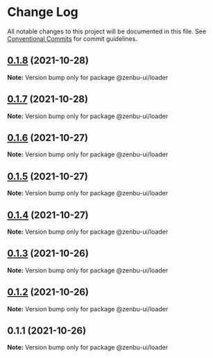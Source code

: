# Change Log

All notable changes to this project will be documented in this file.
See [Conventional Commits](https://conventionalcommits.org) for commit guidelines.

## [0.1.8](https://github.com/KodepandaID/zenbu-ui/compare/@zenbu-ui/loader@0.1.7...@zenbu-ui/loader@0.1.8) (2021-10-28)

**Note:** Version bump only for package @zenbu-ui/loader





## [0.1.7](https://github.com/KodepandaID/zenbu-ui/compare/@zenbu-ui/loader@0.1.6...@zenbu-ui/loader@0.1.7) (2021-10-28)

**Note:** Version bump only for package @zenbu-ui/loader





## [0.1.6](https://github.com/KodepandaID/zenbu-ui/compare/@zenbu-ui/loader@0.1.5...@zenbu-ui/loader@0.1.6) (2021-10-27)

**Note:** Version bump only for package @zenbu-ui/loader





## [0.1.5](https://github.com/KodepandaID/zenbu-ui/compare/@zenbu-ui/loader@0.1.4...@zenbu-ui/loader@0.1.5) (2021-10-27)

**Note:** Version bump only for package @zenbu-ui/loader





## [0.1.4](https://github.com/KodepandaID/zenbu-ui/compare/@zenbu-ui/loader@0.1.3...@zenbu-ui/loader@0.1.4) (2021-10-27)

**Note:** Version bump only for package @zenbu-ui/loader





## [0.1.3](https://github.com/KodepandaID/zenbu-ui/compare/@zenbu-ui/loader@0.1.2...@zenbu-ui/loader@0.1.3) (2021-10-26)

**Note:** Version bump only for package @zenbu-ui/loader





## [0.1.2](https://github.com/KodepandaID/zenbu-ui/compare/@zenbu-ui/loader@0.1.1...@zenbu-ui/loader@0.1.2) (2021-10-26)

**Note:** Version bump only for package @zenbu-ui/loader





## 0.1.1 (2021-10-26)

**Note:** Version bump only for package @zenbu-ui/loader
